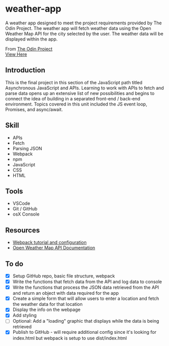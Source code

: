 # weather-app

A weather app designed to meet the project requirements provided by The Odin Project. The weather app will fetch weather data using the Open Weather Map API for the city selected by the user. The weather data will be displayed within the app.

From [The Odin Project](https://www.theodinproject.com)  
[View Here](https://jdelles.github.io/weather-app/)

## Introduction

This is the final project in this section of the JavaScript path titled Asynchronous JavaScript and APIs. Learning to work with APIs to fetch and parse data opens up an extensive list of new possibilities and begins to connect the idea of building in a separated front-end / back-end environment. Topics covered in this unit included the JS event loop, Promises, and async/await.

## Skill

-   APIs
-   Fetch
-   Parsing JSON
-   Webpack
-   npm
-   JavaScript
-   CSS
-   HTML

## Tools

-   VSCode
-   Git / GitHub
-   osX Console

## Resources

-   [Webpack tutorial and configuration](https://webpack.js.org/guides/getting-started/#using-a-configuration)
-   [Open Weather Map API Documentation](https://openweathermap.org/current)

## To do

-   [x] Setup GitHub repo, basic file structure, webpack
-   [x] Write the functions that fetch data from the API and log data to console
-   [x] Write the functions that process the JSON data retrieved from the API and return an object with data required for the app
-   [x] Create a simple form that will allow users to enter a location and fetch the weather data for that location
-   [x] Display the info on the webpage
-   [x] Add styling
-   [ ] Optional: Add a "loading" graphic that displays while the data is being retrieved
-   [x] Publish to GitHub - will require additional config since it's looking for index.html but webpack is setup to use dist/index.html
